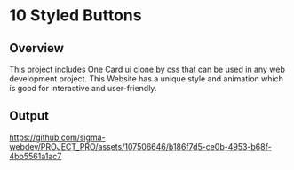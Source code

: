 # 10 Styled Buttons

## Overview
This project includes One Card ui clone by css that can be used in any web development project. This Website has a unique style and animation which is good for  interactive and user-friendly.


## Output


https://github.com/sigma-webdev/PROJECT_PRO/assets/107506646/b186f7d5-ce0b-4953-b68f-4bb5561a1ac7

